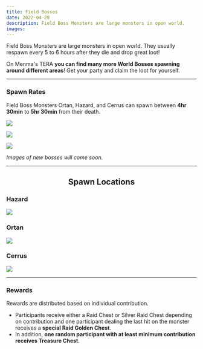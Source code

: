 ```yaml
---
title: Field Bosses
date: 2022-04-28   
description: Field Boss Monsters are large monsters in open world. 
images:
---
```


Field Boss Monsters are large monsters in open world. They usually respawn every 5 to 6 hours after they die and drop great loot!<br>

On Menma's TERA **you can find many more World Bosses spawning around different areas**! Get your party and claim the loot for yourself.

<hr/>

### Spawn Rates

Field Boss Monsters Ortan, Hazard, and Cerrus can spawn between **4hr 30min** to **5hr 30min** from their death.

![](https://i.imgur.com/TLgJ5xP.png)

![](https://i.imgur.com/ATuNzVM.png)

![](https://i.imgur.com/cY5yrqV.png)

*Images of new bosses will come soon.*

<hr/>

<center>

## Spawn Locations

</center>

### Hazard

![](https://i.imgur.com/cN8acYu.png)

### Ortan

![](https://i.imgur.com/0yMF4Zn.png)

### Cerrus

![](https://i.imgur.com/UJwHHiZ.png)

<hr/>

###  Rewards

Rewards are distributed based on individual contribution. 
* Participants receive either a Raid Chest or Silver Raid Chest depending on contribution and one participant dealing the last hit on the monster receives a **special Raid Golden Chest**.
* In addition, **one random participant with at least minimum contribution receives Treasure Chest**.




